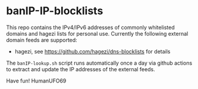 # banIP-IP-blocklists

This repo contains the IPv4/IPv6 addresses of commonly whitelisted domains and hagezi lists for personal use. Currently the following external domain feeds are supported:

* hagezi, see https://github.com/hagezi/dns-blocklists for details

The `banIP-lookup.sh` script runs automatically once a day via github actions to extract and update the IP addresses of the external feeds.

Have fun!
HumanUFO69

